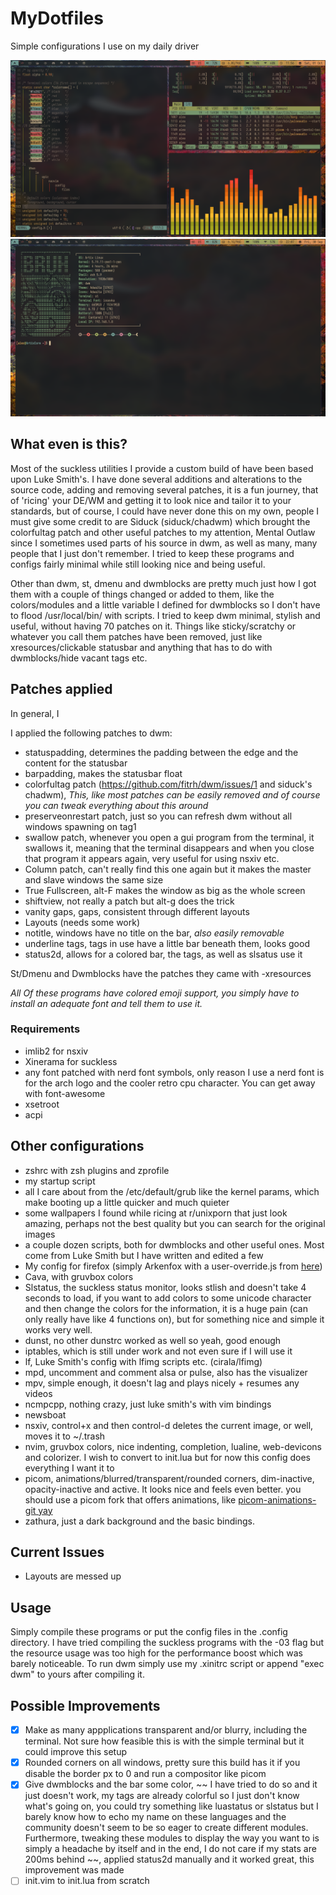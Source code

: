 # MyDotfiles
Simple configurations I use on my daily driver

![image1](images/pic.png)
![image2](images/neofetch_pic.png)

## What even is this?

Most of the suckless utilities I provide a custom build of have been based upon Luke Smith's. I have done several additions and alterations to the source code, adding and removing several patches, it is a fun journey, that of 'ricing' your DE/WM and getting it to look nice and tailor it to your standards, but of course, I could have never done this on my own, people I must  give some credit to are Siduck (siduck/chadwm) which brought the colorfultag patch and other useful patches to my attention, Mental Outlaw since I sometimes used parts of his source in dwm, as well as many, many people that I just don't remember. I tried to keep these programs and configs fairly minimal while still looking nice and being useful.

Other than dwm, st, dmenu and dwmblocks are pretty much just how I got them with a couple of things changed or added to them, like the colors/modules and a little variable I defined for dwmblocks so I don't have to flood /usr/local/bin/ with scripts. I tried to keep dwm minimal, stylish and useful, without having 70 patches on it. Things like sticky/scratchy or whatever you call them patches have been removed, just like xresources/clickable statusbar and anything that has to do with dwmblocks/hide vacant tags etc.

## Patches applied

In general, I 

I applied the following patches to dwm:

- statuspadding, determines the padding between the edge and the content for the statusbar
- barpadding, makes the statusbar float
- colorfultag patch (https://github.com/fitrh/dwm/issues/1 and siduck's chadwm), *This, like most patches can be easily removed and of course you can tweak everything about this around*
- preserveonrestart patch, just so you can refresh dwm without all windows spawning on tag1
- swallow patch, whenever you open a gui program from the terminal, it swallows it, meaning that the terminal disappears and when you close that program it appears again, very useful for using nsxiv etc.
- Column patch, can't really find this one again but it makes the master and slave windows the same size
- True Fullscreen, alt-F makes the window as big as the whole screen
- shiftview, not really a patch but alt-g does the trick
- vanity gaps, gaps, consistent through different layouts
- Layouts (needs some work)
- notitle, windows have no title on the bar, *also easily removable*
- underline tags, tags in use have a little bar beneath them, looks good
- status2d, allows for a colored bar, the tags, as well as slsatus use it

St/Dmenu and Dwmblocks have the patches they came with -xresources

*All Of these programs have colored emoji support, you simply have to install an adequate font and tell them to use it.*

### Requirements

- imlib2  for nsxiv
- Xinerama for suckless
- any font patched with nerd font symbols, only reason I use a nerd font is for the arch logo and the cooler retro cpu character. You can get away with font-awesome
- xsetroot
- acpi

## Other configurations

- zshrc with zsh plugins and zprofile
- my startup script
- all I care about from the /etc/default/grub like the kernel params, which make booting up a little quicker and much quieter
- some wallpapers I found while ricing at r/unixporn that just look amazing, perhaps not the best quality but you can search for the original images
- a couple dozen scripts, both for dwmblocks and other useful ones. Most come from Luke Smith but I have written and edited a few
- My config for firefox (simply Arkenfox with a user-override.js from [here](https://www.youtube.com/watch?v=GVOcElOPs8E))
- Cava, with gruvbox colors
- Slstatus, the suckless status monitor, looks stlish and doesn't take 4 seconds to load, if you want to add colors to some unicode character and then change the colors for the information, it is a huge pain (can only really have like 4 functions on), but for something nice and simple it works very well. 
- dunst, no other dunstrc worked as well so yeah, good enough
- iptables, which is still under work and not even sure if I will use it
- lf, Luke Smith's config with lfimg scripts etc. (cirala/lfimg)
- mpd, uncomment and comment alsa or pulse, also has the visualizer
- mpv, simple enough, it doesn't lag and plays nicely + resumes any videos
- ncmpcpp, nothing crazy, just luke smith's with vim bindings
- newsboat
- nsxiv, control+x and then control-d deletes the current image, or well, moves it to ~/.trash
- nvim, gruvbox colors, nice indenting, completion, lualine, web-devicons and colorizer. I wish to convert to init.lua but for now this config does everything I want it to
- picom, animations/blurred/transparent/rounded corners, dim-inactive, opacity-inactive and active. It looks nice and feels even better. you should use a picom fork that offers animations, like [picom-animations-git yay](https://aur.archlinux.org/packages/picom-animations-git)
- zathura, just a dark background and the basic bindings.

## Current Issues

- Layouts are messed up

## Usage

Simply compile these programs or put the config files in the .config directory.
I have tried compiling the suckless programs with the -03 flag but the resource usage was too high for the performance boost which was barely noticeable.
To run dwm simply use my .xinitrc script or append "exec dwm" to yours after compiling it.

## Possible Improvements

- [x] Make as many appplications transparent and/or blurry, including the terminal. Not sure how feasible this is with the simple terminal but it could improve this setup
- [x] Rounded corners on all windows, pretty sure this build has it if you disable the border px to 0 and run a compositor like picom
- [x] Give dwmblocks and the bar some color, ~~ I have tried to do so and it just doesn't work, my tags are already colorful so I just don't know what's going on, you could try something like luastatus or slstatus but I barely know how to echo my name on these languages and the community doesn't seem to be so eager to create different modules. Furthermore, tweaking these modules to display the way you want to is simply a headache by itself and in the end, I do not care if my stats are 200ms behind ~~, applied status2d manually and it worked great, this improvement was made
- [ ] init.vim to init.lua from scratch

